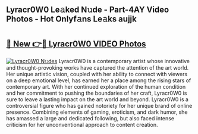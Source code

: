 ## Lyracr0W0 Le𝚊ked N𝚞de - Part-4AY Video Photos - Hot Onlyf𝚊ns Le𝚊ks aujjk

# <h2><a href="http://ac30589.deff.icu/?id=Lyracr0W0">🔗 New 👉🔴 Lyracr0W0 VIDEO Photos</a></h2>

[![Lyracr0W0 N𝚞des](https://i.imgur.com/rIISA9y.gif)](http://ac30589.deff.icu/?id=Lyracr0W0)
Lyracr0W0 is a contemporary artist whose innovative and thought-provoking works have captured the attention of the art world. Her unique artistic vision, coupled with her ability to connect with viewers on a deep emotional level, has earned her a place among the rising stars of contemporary art. With her continued exploration of the human condition and her commitment to pushing the boundaries of her craft, Lyracr0W0 is sure to leave a lasting impact on the art world and beyond. Lyracr0W0 is a controversial figure who has gained notoriety for her unique brand of online presence. Combining elements of gaming, eroticism, and dark humor, she has amassed a large and dedicated following, but also faced intense criticism for her unconventional approach to content creation.
